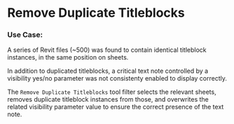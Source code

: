 # Remove Duplicate Titleblocks

### Use Case:

A series of Revit files (~500) was found to contain identical titleblock instances, in the same position on sheets.

In addition to duplicated titleblocks, a critical text note controlled by a visibility yes/no parameter was not consistenty enabled to display correctly.

The `Remove Duplicate Titleblocks` tool filter selects the relevant sheets, removes duplicate titleblock instances from those, and overwrites the related visibility parameter value to ensure the correct presence of the text note.
